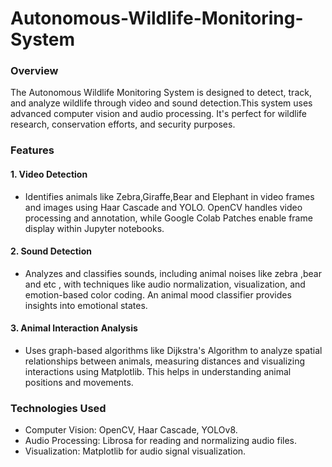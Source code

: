# Autonomous-Wildlife-Monitoring-System

### Overview
The Autonomous Wildlife Monitoring System is designed to detect, track, and analyze wildlife through video and sound detection.This system uses advanced computer vision and audio processing. It's perfect for wildlife research, conservation efforts, and security purposes.

### Features

#### 1. Video Detection
- Identifies animals like Zebra,Giraffe,Bear and Elephant in video frames and images using Haar Cascade and YOLO. OpenCV handles video processing and annotation, while Google Colab Patches enable frame display within Jupyter notebooks.

#### 2. Sound Detection
- Analyzes and classifies sounds, including animal noises like zebra ,bear and etc , with techniques like audio normalization, visualization, and emotion-based color coding. An animal mood classifier provides insights into emotional states.

#### 3. Animal Interaction Analysis
- Uses graph-based algorithms like Dijkstra's Algorithm to analyze spatial relationships between animals, measuring distances and visualizing interactions using Matplotlib. This helps in understanding animal positions and movements.

### Technologies Used
- Computer Vision: OpenCV, Haar Cascade, YOLOv8.
- Audio Processing: Librosa for reading and normalizing audio files.
- Visualization: Matplotlib for audio signal visualization.
